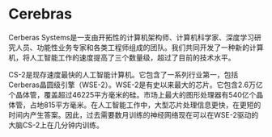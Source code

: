 # 

# Cerebras

Cerberas Systems是一支由开拓性的计算机架构师、计算机科学家、深度学习研究人员、功能性业务专家和各类工程师组成的团队。我们共同开发了一种新的计算机，将人工智能工作的速度提高了三个数量级，超过了目前的技术水平。

CS-2是现存速度最快的人工智能计算机。它包含了一系列行业第一，包括Cerberas晶圆级引擎（WSE-2）。WSE-2是有史以来最大的芯片。它包含2.6万亿个晶体管，覆盖超过46225平方毫米的硅。市场上最大的图形处理器有540亿个晶体管，占地815平方毫米。在人工智能工作中，大型芯片处理信息更快，在更短的时间内产生答案。因此，过去需要数月训练的神经网络现在可以在WSE-2驱动的大脑CS-2上在几分钟内训练。

